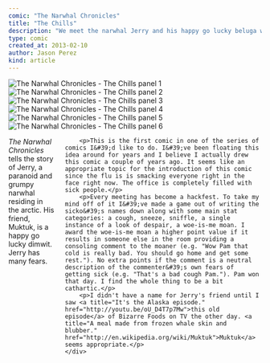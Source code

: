 ```yaml
---
comic: "The Narwhal Chronicles"
title: "The Chills"
description: "We meet the narwhal Jerry and his happy go lucky beluga whale pal Muk"
type: comic
created_at: 2013-02-10
author: Jason Perez
kind: article
---
```


<div class="container comic">
	<div class="six columns comic-panels">
		<img src="/images/the-narwhal-chronicles-the-chills-panel-01.png" alt="The Narwhal Chronicles - The Chills panel 1">
	</div>
	<div class="nine columns comic-panels">
		<img src="/images/the-narwhal-chronicles-the-chills-panel-02.png" alt="The Narwhal Chronicles - The Chills panel 2">
	</div>
</div>
<div class="container comic">
	<div class="six columns comic-panels">
		<img src="/images/the-narwhal-chronicles-the-chills-panel-03.png" alt="The Narwhal Chronicles - The Chills panel 3">
	</div>
	<div class="nine columns comic-panels">
		<img src="/images/the-narwhal-chronicles-the-chills-panel-04.png" alt="The Narwhal Chronicles - The Chills panel 4">
	</div>
</div>
<div class="container comic">
	<div class="nine columns comic-panels">
		<img src="/images/the-narwhal-chronicles-the-chills-panel-05.png" alt="The Narwhal Chronicles - The Chills panel 5">
	</div>
	<div class="six columns comic-panels">
		<img src="/images/the-narwhal-chronicles-the-chills-panel-06.png" alt="The Narwhal Chronicles - The Chills panel 6">
	</div>
</div>
<div class="container article-text">
	<div class="fifteen columns offset-by-one">
		<p id="article-lead"><cite>The Narwhal Chronicles</cite> tells the story of Jerry, a paranoid and grumpy narwhal residing in the arctic. His friend, Muktuk, is a happy go lucky dimwit. Jerry has many fears.</p>

		<p>This is the first comic in one of the series of comics I&#39;d like to do. I&#39;ve been floating this idea around for years and I believe I actually drew this comic a couple of years ago. It seems like an appropriate topic for the introduction of this comic since the flu is is smacking everyone right in the face right now. The office is completely filled with sick people.</p>
		<p>Every meeting has become a hackfest. To take my mind off of it I&#39;ve made a game out of writing the sicko&#39;s names down along with some main stat categories: a cough, sneeze, sniffle, a single instance of a look of despair, a woe-is-me moan. I award the woe-is-me moan a higher point value if it results in someone else in the room providing a consoling comment to the moaner (e.g. "Wow Pam that cold is really bad. You should go home and get some rest."). No extra points if the comment is a neutral description of the commenter&#39;s own fears of getting sick (e.g. "That's a bad cough Pam."). Pam won that day. I find the whole thing to be a bit cathartic.</p>
		<p>I didn't have a name for Jerry's friend until I saw <a title="It's the Alaska episode." href="http://youtu.be/oU_D4T7p7Mw">this old episode</a> of Bizarre Foods on TV the other day. <a title="A meal made from frozen whale skin and blubber." href="http://en.wikipedia.org/wiki/Muktuk">Muktuk</a> seems appropriate.</p>
	</div>
</div>


